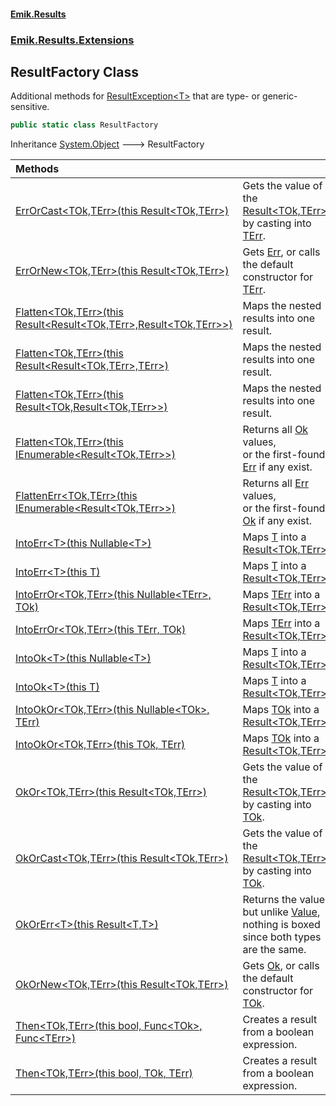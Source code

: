 #### [Emik.Results](index.md 'index')
### [Emik.Results.Extensions](Emik.Results.Extensions.md 'Emik.Results.Extensions')

## ResultFactory Class

Additional methods for [ResultException&lt;T&gt;](ResultException_T_.md 'Emik.Results.ResultException<T>') that are type- or generic-sensitive.

```csharp
public static class ResultFactory
```

Inheritance [System.Object](https://docs.microsoft.com/en-us/dotnet/api/System.Object 'System.Object') &#129106; ResultFactory

| Methods | |
| :--- | :--- |
| [ErrOrCast&lt;TOk,TErr&gt;(this Result&lt;TOk,TErr&gt;)](ResultFactory.ErrOrCast(Result).md 'Emik.Results.Extensions.ResultFactory.ErrOrCast<TOk,TErr>(this Emik.Results.Result<TOk,TErr>)') | Gets the value of the [Result&lt;TOk,TErr&gt;](Result_TOk,TErr_.md 'Emik.Results.Result<TOk,TErr>') by casting into [TErr](ResultFactory.ErrOrCast(Result).md#Emik.Results.Extensions.ResultFactory.ErrOrCast_TOk,TErr_(thisEmik.Results.Result_TOk,TErr_).TErr 'Emik.Results.Extensions.ResultFactory.ErrOrCast<TOk,TErr>(this Emik.Results.Result<TOk,TErr>).TErr'). |
| [ErrOrNew&lt;TOk,TErr&gt;(this Result&lt;TOk,TErr&gt;)](ResultFactory.ErrOrNew(Result).md 'Emik.Results.Extensions.ResultFactory.ErrOrNew<TOk,TErr>(this Emik.Results.Result<TOk,TErr>)') | Gets [Err](Result_TOk,TErr_.Err().md 'Emik.Results.Result<TOk,TErr>.Err'), or calls the default constructor for [TErr](ResultFactory.ErrOrNew(Result).md#Emik.Results.Extensions.ResultFactory.ErrOrNew_TOk,TErr_(thisEmik.Results.Result_TOk,TErr_).TErr 'Emik.Results.Extensions.ResultFactory.ErrOrNew<TOk,TErr>(this Emik.Results.Result<TOk,TErr>).TErr'). |
| [Flatten&lt;TOk,TErr&gt;(this Result&lt;Result&lt;TOk,TErr&gt;,Result&lt;TOk,TErr&gt;&gt;)](ResultFactory.Flatten(Result).md 'Emik.Results.Extensions.ResultFactory.Flatten<TOk,TErr>(this Emik.Results.Result<Emik.Results.Result<TOk,TErr>,Emik.Results.Result<TOk,TErr>>)') | Maps the nested results into one result. |
| [Flatten&lt;TOk,TErr&gt;(this Result&lt;Result&lt;TOk,TErr&gt;,TErr&gt;)](ResultFactory.Flatten(Result).md 'Emik.Results.Extensions.ResultFactory.Flatten<TOk,TErr>(this Emik.Results.Result<Emik.Results.Result<TOk,TErr>,TErr>)') | Maps the nested results into one result. |
| [Flatten&lt;TOk,TErr&gt;(this Result&lt;TOk,Result&lt;TOk,TErr&gt;&gt;)](ResultFactory.Flatten(Result).md 'Emik.Results.Extensions.ResultFactory.Flatten<TOk,TErr>(this Emik.Results.Result<TOk,Emik.Results.Result<TOk,TErr>>)') | Maps the nested results into one result. |
| [Flatten&lt;TOk,TErr&gt;(this IEnumerable&lt;Result&lt;TOk,TErr&gt;&gt;)](ResultFactory.Flatten(IEnumerable).md 'Emik.Results.Extensions.ResultFactory.Flatten<TOk,TErr>(this System.Collections.Generic.IEnumerable<Emik.Results.Result<TOk,TErr>>)') | Returns all [Ok](Result_TOk,TErr_.Ok().md 'Emik.Results.Result<TOk,TErr>.Ok') values,<br/>or the first-found [Err](Result_TOk,TErr_.Err().md 'Emik.Results.Result<TOk,TErr>.Err') if any exist. |
| [FlattenErr&lt;TOk,TErr&gt;(this IEnumerable&lt;Result&lt;TOk,TErr&gt;&gt;)](ResultFactory.FlattenErr(IEnumerable).md 'Emik.Results.Extensions.ResultFactory.FlattenErr<TOk,TErr>(this System.Collections.Generic.IEnumerable<Emik.Results.Result<TOk,TErr>>)') | Returns all [Err](Result_TOk,TErr_.Err().md 'Emik.Results.Result<TOk,TErr>.Err') values,<br/>or the first-found [Ok](Result_TOk,TErr_.Ok().md 'Emik.Results.Result<TOk,TErr>.Ok') if any exist. |
| [IntoErr&lt;T&gt;(this Nullable&lt;T&gt;)](ResultFactory.IntoErr(Nullable).md 'Emik.Results.Extensions.ResultFactory.IntoErr<T>(this System.Nullable<T>)') | Maps [T](ResultFactory.IntoErr(Nullable).md#Emik.Results.Extensions.ResultFactory.IntoErr_T_(thisSystem.Nullable_T_).T 'Emik.Results.Extensions.ResultFactory.IntoErr<T>(this System.Nullable<T>).T') into a [Result&lt;TOk,TErr&gt;](Result_TOk,TErr_.md 'Emik.Results.Result<TOk,TErr>'). |
| [IntoErr&lt;T&gt;(this T)](ResultFactory.IntoErr(T).md 'Emik.Results.Extensions.ResultFactory.IntoErr<T>(this T)') | Maps [T](ResultFactory.IntoErr(T).md#Emik.Results.Extensions.ResultFactory.IntoErr_T_(thisT).T 'Emik.Results.Extensions.ResultFactory.IntoErr<T>(this T).T') into a [Result&lt;TOk,TErr&gt;](Result_TOk,TErr_.md 'Emik.Results.Result<TOk,TErr>'). |
| [IntoErrOr&lt;TOk,TErr&gt;(this Nullable&lt;TErr&gt;, TOk)](ResultFactory.IntoErrOr(Nullable,TOk).md 'Emik.Results.Extensions.ResultFactory.IntoErrOr<TOk,TErr>(this System.Nullable<TErr>, TOk)') | Maps [TErr](ResultFactory.IntoErrOr(Nullable,TOk).md#Emik.Results.Extensions.ResultFactory.IntoErrOr_TOk,TErr_(thisSystem.Nullable_TErr_,TOk).TErr 'Emik.Results.Extensions.ResultFactory.IntoErrOr<TOk,TErr>(this System.Nullable<TErr>, TOk).TErr') into a [Result&lt;TOk,TErr&gt;](Result_TOk,TErr_.md 'Emik.Results.Result<TOk,TErr>'). |
| [IntoErrOr&lt;TOk,TErr&gt;(this TErr, TOk)](ResultFactory.IntoErrOr(TErr,TOk).md 'Emik.Results.Extensions.ResultFactory.IntoErrOr<TOk,TErr>(this TErr, TOk)') | Maps [TErr](ResultFactory.IntoErrOr(TErr,TOk).md#Emik.Results.Extensions.ResultFactory.IntoErrOr_TOk,TErr_(thisTErr,TOk).TErr 'Emik.Results.Extensions.ResultFactory.IntoErrOr<TOk,TErr>(this TErr, TOk).TErr') into a [Result&lt;TOk,TErr&gt;](Result_TOk,TErr_.md 'Emik.Results.Result<TOk,TErr>'). |
| [IntoOk&lt;T&gt;(this Nullable&lt;T&gt;)](ResultFactory.IntoOk(Nullable).md 'Emik.Results.Extensions.ResultFactory.IntoOk<T>(this System.Nullable<T>)') | Maps [T](ResultFactory.IntoOk(Nullable).md#Emik.Results.Extensions.ResultFactory.IntoOk_T_(thisSystem.Nullable_T_).T 'Emik.Results.Extensions.ResultFactory.IntoOk<T>(this System.Nullable<T>).T') into a [Result&lt;TOk,TErr&gt;](Result_TOk,TErr_.md 'Emik.Results.Result<TOk,TErr>'). |
| [IntoOk&lt;T&gt;(this T)](ResultFactory.IntoOk(T).md 'Emik.Results.Extensions.ResultFactory.IntoOk<T>(this T)') | Maps [T](ResultFactory.IntoOk(T).md#Emik.Results.Extensions.ResultFactory.IntoOk_T_(thisT).T 'Emik.Results.Extensions.ResultFactory.IntoOk<T>(this T).T') into a [Result&lt;TOk,TErr&gt;](Result_TOk,TErr_.md 'Emik.Results.Result<TOk,TErr>'). |
| [IntoOkOr&lt;TOk,TErr&gt;(this Nullable&lt;TOk&gt;, TErr)](ResultFactory.IntoOkOr(Nullable,TErr).md 'Emik.Results.Extensions.ResultFactory.IntoOkOr<TOk,TErr>(this System.Nullable<TOk>, TErr)') | Maps [TOk](ResultFactory.IntoOkOr(Nullable,TErr).md#Emik.Results.Extensions.ResultFactory.IntoOkOr_TOk,TErr_(thisSystem.Nullable_TOk_,TErr).TOk 'Emik.Results.Extensions.ResultFactory.IntoOkOr<TOk,TErr>(this System.Nullable<TOk>, TErr).TOk') into a [Result&lt;TOk,TErr&gt;](Result_TOk,TErr_.md 'Emik.Results.Result<TOk,TErr>'). |
| [IntoOkOr&lt;TOk,TErr&gt;(this TOk, TErr)](ResultFactory.IntoOkOr(TOk,TErr).md 'Emik.Results.Extensions.ResultFactory.IntoOkOr<TOk,TErr>(this TOk, TErr)') | Maps [TOk](ResultFactory.IntoOkOr(TOk,TErr).md#Emik.Results.Extensions.ResultFactory.IntoOkOr_TOk,TErr_(thisTOk,TErr).TOk 'Emik.Results.Extensions.ResultFactory.IntoOkOr<TOk,TErr>(this TOk, TErr).TOk') into a [Result&lt;TOk,TErr&gt;](Result_TOk,TErr_.md 'Emik.Results.Result<TOk,TErr>'). |
| [OkOr&lt;TOk,TErr&gt;(this Result&lt;TOk,TErr&gt;)](ResultFactory.OkOr(Result).md 'Emik.Results.Extensions.ResultFactory.OkOr<TOk,TErr>(this Emik.Results.Result<TOk,TErr>)') | Gets the value of the [Result&lt;TOk,TErr&gt;](Result_TOk,TErr_.md 'Emik.Results.Result<TOk,TErr>') by casting into [TOk](ResultFactory.OkOr(Result).md#Emik.Results.Extensions.ResultFactory.OkOr_TOk,TErr_(thisEmik.Results.Result_TOk,TErr_).TOk 'Emik.Results.Extensions.ResultFactory.OkOr<TOk,TErr>(this Emik.Results.Result<TOk,TErr>).TOk'). |
| [OkOrCast&lt;TOk,TErr&gt;(this Result&lt;TOk,TErr&gt;)](ResultFactory.OkOrCast(Result).md 'Emik.Results.Extensions.ResultFactory.OkOrCast<TOk,TErr>(this Emik.Results.Result<TOk,TErr>)') | Gets the value of the [Result&lt;TOk,TErr&gt;](Result_TOk,TErr_.md 'Emik.Results.Result<TOk,TErr>') by casting into [TOk](ResultFactory.OkOrCast(Result).md#Emik.Results.Extensions.ResultFactory.OkOrCast_TOk,TErr_(thisEmik.Results.Result_TOk,TErr_).TOk 'Emik.Results.Extensions.ResultFactory.OkOrCast<TOk,TErr>(this Emik.Results.Result<TOk,TErr>).TOk'). |
| [OkOrErr&lt;T&gt;(this Result&lt;T,T&gt;)](ResultFactory.OkOrErr(Result).md 'Emik.Results.Extensions.ResultFactory.OkOrErr<T>(this Emik.Results.Result<T,T>)') | Returns the value, but unlike [Value](Result_TOk,TErr_.Value().md 'Emik.Results.Result<TOk,TErr>.Value'),<br/>nothing is boxed since both types are the same. |
| [OkOrNew&lt;TOk,TErr&gt;(this Result&lt;TOk,TErr&gt;)](ResultFactory.OkOrNew(Result).md 'Emik.Results.Extensions.ResultFactory.OkOrNew<TOk,TErr>(this Emik.Results.Result<TOk,TErr>)') | Gets [Ok](Result_TOk,TErr_.Ok().md 'Emik.Results.Result<TOk,TErr>.Ok'), or calls the default constructor for [TOk](ResultFactory.OkOrNew(Result).md#Emik.Results.Extensions.ResultFactory.OkOrNew_TOk,TErr_(thisEmik.Results.Result_TOk,TErr_).TOk 'Emik.Results.Extensions.ResultFactory.OkOrNew<TOk,TErr>(this Emik.Results.Result<TOk,TErr>).TOk'). |
| [Then&lt;TOk,TErr&gt;(this bool, Func&lt;TOk&gt;, Func&lt;TErr&gt;)](ResultFactory.Then(Boolean,Func,Func).md 'Emik.Results.Extensions.ResultFactory.Then<TOk,TErr>(this bool, System.Func<TOk>, System.Func<TErr>)') | Creates a result from a boolean expression. |
| [Then&lt;TOk,TErr&gt;(this bool, TOk, TErr)](ResultFactory.Then(Boolean,TOk,TErr).md 'Emik.Results.Extensions.ResultFactory.Then<TOk,TErr>(this bool, TOk, TErr)') | Creates a result from a boolean expression. |
